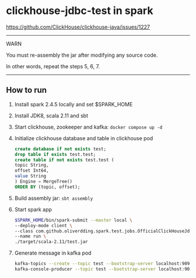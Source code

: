 # clickhouse-jdbc-test in spark

https://github.com/ClickHouse/clickhouse-java/issues/1227

---

WARN

You must re-assembly the jar after modifying any source code.

In other words, repeat the steps 5, 6, 7.

---

## How to run

1. Install spark 2.4.5 locally and set $SPARK_HOME
2. Install JDK8, scala 2.11 and sbt
3. Start clickhouse, zookeeper and kafka: `docker compose up -d`
4. Initialize clickhouse database and table in clickhouse pod

    ```sql
    create database if not exists test;
    drop table if exists test.test;
    create table if not exists test.test (
    topic String,
    offset Int64,
    value String
    ) Engine = MergeTree()
    ORDER BY (topic, offset);
    ```

5. Build assembly jar: `sbt assembly`
6. Start spark app

    ```bash
    $SPARK_HOME/bin/spark-submit --master local \
    --deploy-mode client \
    --class com.github.oliverdding.spark.test.jobs.OfficialClickHouseJdbcLocal \
    --name run \
    ./target/scala-2.11/test.jar
    ```

7. Generate message in kafka pod

    ```bash
    kafka-topics --create --topic test --bootstrap-server localhost:9092
    kafka-console-producer --topic test --bootstrap-server localhost:9092
    ```
